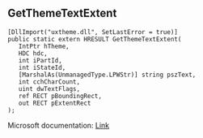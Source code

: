 ## GetThemeTextExtent

```
[DllImport("uxtheme.dll", SetLastError = true)]
public static extern HRESULT GetThemeTextExtent(
   IntPtr hTheme,
   HDC hdc,
   int iPartId,
   int iStateId,
   [MarshalAs(UnmanagedType.LPWStr)] string pszText,
   int cchCharCount,
   uint dwTextFlags,
   ref RECT pBoundingRect,
   out RECT pExtentRect
);
```

Microsoft documentation: [Link](https://docs.microsoft.com/en-us/windows/win32/api/uxtheme/nf-uxtheme-getthemetextextent)
